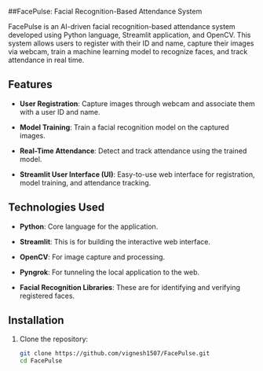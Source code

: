 ##FacePulse: Facial Recognition-Based Attendance System 

FacePulse is an AI-driven facial recognition-based attendance system developed using Python language, Streamlit application, and OpenCV. This system allows users to register with their ID and name, capture their images via webcam, train a machine learning model to recognize faces, and track attendance in real time.  

## Features
 
- **User Registration**: Capture images through webcam and associate them with a user ID and name.
  
- **Model Training**: Train a facial recognition model on the captured images.
   
- **Real-Time Attendance**: Detect and track attendance using the trained model.
  
- **Streamlit User Interface (UI)**: Easy-to-use web interface for registration, model training, and attendance tracking.
  

## Technologies Used

- **Python**: Core language for the application.
  
- **Streamlit**: This is for building the interactive web interface.
  
- **OpenCV**: For image capture and processing.
  
- **Pyngrok**: For tunneling the local application to the web.
  
- **Facial Recognition Libraries**: These are for identifying and verifying registered faces.
  

## Installation

1. Clone the repository:
   ```bash
   git clone https://github.com/vignesh1507/FacePulse.git
   cd FacePulse
